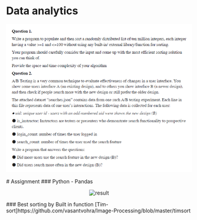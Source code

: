 # Data analytics
<p align="center">
    <img src="https://github.com/vasantvohra/data-analytics/blob/master/questions.png?raw=true" alt="Questions"/>
</p>
# Assignment
### Python - Pandas
<p align="center">
    <img src="https://github.com/vasantvohra/Image-Processing/blob/master/AB%20testing/AB testing result.PNG?raw=true" alt="result"/>
</p>
### Best sorting by Built in function [Tim-sort]https://github.com/vasantvohra/Image-Processing/blob/master/timsort